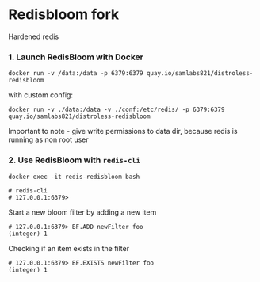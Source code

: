 # Redisbloom fork
Hardened redis

### 1. Launch RedisBloom with Docker

```
docker run -v /data:/data -p 6379:6379 quay.io/samlabs821/distroless-redisbloom
```

with custom config:
```
docker run -v ./data:/data -v ./conf:/etc/redis/ -p 6379:6379 quay.io/samlabs821/distroless-redisbloom
```

Important to note - give write permissions to data dir, because redis is running as non root user
### 2. Use RedisBloom with `redis-cli`
```
docker exec -it redis-redisbloom bash

# redis-cli
# 127.0.0.1:6379> 
```

Start a new bloom filter by adding a new item
```
# 127.0.0.1:6379> BF.ADD newFilter foo
(integer) 1
``` 

 Checking if an item exists in the filter
```
# 127.0.0.1:6379> BF.EXISTS newFilter foo
(integer) 1
```
